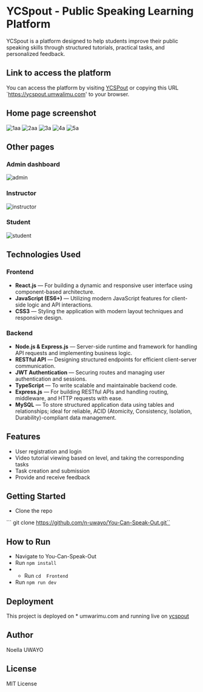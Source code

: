 # YCSpout - Public Speaking Learning Platform 

YCSpout is a platform designed to help students improve their public speaking skills through structured tutorials, practical tasks, and personalized feedback.

## Link to access the platform  

You can access the platform by visiting [YCSPout](https://ycspout.umwalimu.com) or copying this URL `https://ycspout.umwalimu.com' to your browser.

## Home page screenshot

![1aa](https://github.com/user-attachments/assets/9e7dcb0c-f744-43df-ba39-f60daf27f13f)
![2aa](https://github.com/user-attachments/assets/3f478d36-1da7-453e-879b-ac270ae802b7)
![3a](https://github.com/user-attachments/assets/e88d9800-3d44-438f-be56-0331f51819b0)
![4a](https://github.com/user-attachments/assets/9a74bb39-2ac6-4dd8-82b7-39add3e7df3c)
![5a](https://github.com/user-attachments/assets/f4effc9c-0005-4d67-b6f7-64791d7ab520)

## Other pages

### Admin dashboard
![admin](https://github.com/user-attachments/assets/fe338388-f91f-46d8-a8a4-7d5c870d68a0)

### Instructor
![instructor](https://github.com/user-attachments/assets/0dc0bbb7-b6f8-4eed-8bec-3c592838931b)

### Student
![student](https://github.com/user-attachments/assets/23e280bb-094f-4c74-8ae3-69c6e6618899)

##  Technologies Used

### Frontend
- **React.js** — For building a dynamic and responsive user interface using component-based architecture.
- **JavaScript (ES6+)** — Utilizing modern JavaScript features for client-side logic and API interactions.
- **CSS3** — Styling the application with modern layout techniques and responsive design.

### Backend
- **Node.js & Express.js** — Server-side runtime and framework for handling API requests and implementing business logic.
- **RESTful API** — Designing structured endpoints for efficient client-server communication.
- **JWT Authentication** — Securing routes and managing user authentication and sessions.
- **TypeScript** — To write scalable and maintainable backend code.
- **Express.js** — For building RESTful APIs and handling routing, middleware, and HTTP requests with ease.
- **MySQL** — To store structured application data using tables and relationships; ideal for reliable, ACID (Atomicity, Consistency, Isolation, Durability)-compliant data management.

## Features

- User registration and login
- Video tutorial viewing based on level, and taking the corresponding tasks
- Task creation and submission
- Provide and receive feedback

## Getting Started

* Clone the repo

``` git clone https://github.com/n-uwayo/You-Can-Speak-Out.git``

## How to Run


- Navigate to You-Can-Speak-Out 
- Run `npm install`
- - Run `cd  Frontend`
- Run `npm run dev` 

## Deployment 

This project is deployed on * umwarimu.com  and running live on [ycspout](https://ycspout.umwalimu.com)

## Author
  Noella UWAYO

## License

MIT License

